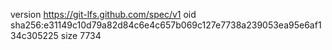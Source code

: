 version https://git-lfs.github.com/spec/v1
oid sha256:e31149c10d79a82d84c6e4c657b069c127e7738a239053ea95e6af134c305225
size 7734
